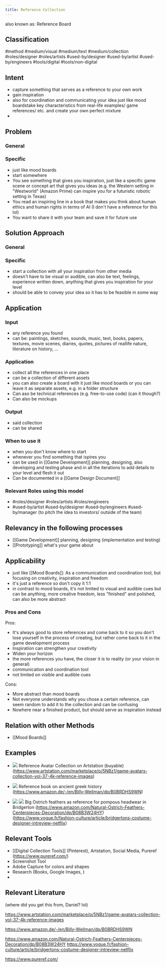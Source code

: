 ```yaml
---
title: Reference Collection
---
```


also known as: Reference Board

## Classification
#method 
#medium/visual 
#medium/text 
#medium/collection 
#roles/designer 
#roles/artists 
#used-by/designer 
#used-by/artist 
#used-by/engineers 
#tools/digital 
#tools/non-digital 

## Intent
- capture something that serves as a reference to your own work
- gain inspiration
- also for coordination and communicating your idea just like mood boardstake key characteristics from real-life examples/ game references/ etc. and create your own perfect mixture
- 

## Problem

### General

### Specific
- just like mood boards
- start somewhere
- You see something that gives you inspiration, just like a specific game scene or concept art that gives you ideas (e.g. the Western setting in "Westworld" (Amazon Prime) can inspire you for a futuristic robotic setting in Texas)
- You read an inspiring line in a book that makes you think about human ethics and human rights in terms of AI (I don't have a reference for this lol)
- You want to share it with your team and save it for future use

## Solution Approach

### General

### Specific
- start a collection with all your inspiration from other media
- doesn't have to be visual or audible, can also be text, feelings, experience written down, anything that gives you inspiration for your level
- should be able to convey your idea so it has to be feasible in some way

## Application

### Input
- any reference you found
- can be: paintings, sketches, sounds, music, text, books, papers, textures, movie scenes, diaries, quotes, pictures of reallife nature, literature on history, ...

### Application
- collect all the references in one place
- can be a collection of different assets
- you can also create a board with it just like mood boards or you can leave it as separate assets, e.g. in a folder structure
- Can aso be technical references (e.g. free-to-use code) (can it though?)
- Can also be mockups

### Output
- said collection
- can be shared

### When to use it
- when you don't know where to start
- whenever you find something that ispires you
- can be used in [[Game Development]] planning, designing, also developing and testing phase and in all the iterations to add details to your level and flesh it out
- Can be documented in a [[Game Design Document]]

### Relevant Roles using this model
- #roles/designer #roles/artists #roles/engineers 
- #used-by/artist #used-by/designer #used-by/engineers #used-by/manager (to pitch the idea to investors/ outside of the team)

## Relevancy in the following processes
- [[Game Development]] planning, designing (implementation and testing)
- [[Prototyping]] what's your game about

## Applicability
- just like [[Mood Boards]]: As a communication and coordination tool, but focusing on creativity, inspiration and freedom
- it's just a reference so don't copy it 1:1
- in contrast to mood boards, it's not limited to visual and audible cues but can be anything, more creative freedom, less "finished" and polished, can also be more abstract

### Pros and Cons

Pros:
- It's always good to store references and come back to it so you don't lose yourself in the process of creating, but rather come back to it in the game development process
- Inspiration can strengthen your creativity
- Widen your horizon
- the more references you have, the closer it is to reality (or your vision in general)
- communication and coordination tool
- not limited on visible and audible cues

Cons:
- More abstract than mood boards
- Not everyone understands why you chose a certain reference, can seem random to add it to the collection and can be confusing
- Nowhere near a finished product, but should serve as inspiration instead

## Relation with other Methods
- [[Mood Boards]]

## Examples
- ![](https://i.imgur.com/hJwpGjh.png)
  Reference Avatar Collection on Artstation (buyable) (https://www.artstation.com/marketplace/p/5NBz1/game-avatars-collection-vol-37-4k-reference-images)

- ![](https://i.imgur.com/XJbOwL4.png)
  Reference book on ancient greek history (https://www.amazon.de/-/en/Billy-Wellman/dp/B0BRDHS9WN)
  
- ![](https://i.imgur.com/PMcDLJ9.png) 
  ![](https://i.imgur.com/guFDeqM.png)
  Big Ostrich feathers as reference for pompous headwear in Bridgerton (https://www.amazon.com/Natural-Ostrich-Feathers-Centerpieces-Decoration/dp/B08B3W24HY) (https://www.vogue.fr/fashion-culture/article/bridgertons-costume-designer-intreview-netflix)

## Relevant Tools
- [[Digital Collection Tools]] (Pinterest), Artstation, Social Media, Pureref (https://www.pureref.com/)
- Screenshot Tool
- Adobe Capture for colors and shapes
- Research (Books, Google Images, )
- 

## Relevant Literature
(where did you get this from, Daniel? lol)

https://www.artstation.com/marketplace/p/5NBz1/game-avatars-collection-vol-37-4k-reference-images

https://www.amazon.de/-/en/Billy-Wellman/dp/B0BRDHS9WN

https://www.amazon.com/Natural-Ostrich-Feathers-Centerpieces-Decoration/dp/B08B3W24HY 
https://www.vogue.fr/fashion-culture/article/bridgertons-costume-designer-intreview-netflix

https://www.pureref.com/